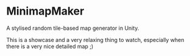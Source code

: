# MinimapMaker

A stylised random tile-based map generator in Unity.

This is a showcase and a very relaxing thing to watch, especially when there is a very nice detailed map ;)
